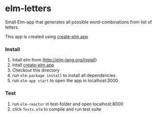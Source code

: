 # elm-letters
Small Elm-app that generates all possible word-combinations from list of letters.

This app is created using [create-elm app](https://github.com/halfzebra/create-elm-app)

### Install

1. Intall elm from (http://elm-lang.org/install)
2. Intall [create-elm app](https://github.com/halfzebra/create-elm-app)
3. Checkout this directory
4. run `elm-package install` to install all dependencies
5. run `elm-app start` to open the app in localhost:3000

### Test

1. run `elm-reactor` in test-folder and open localhost:8000
2. click `Tests.elm` to compile and run test suite
